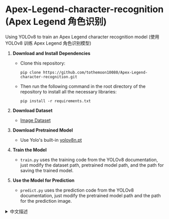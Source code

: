 # Apex-Legend-character-recognition (Apex Legend 角色识别)

Using YOLOv8 to train an Apex Legend character recognition model (使用 YOLOv8 训练 Apex Legend 角色识别模型)

1. **Download and Install Dependencies**
   - Clone this repository:
     ```     
     pip clone https://github.com/tothemoon10080/Apex-Legend-character-recognition.git
     ```
   - Then run the following command in the root directory of the repository to install all the necessary libraries:
     ```     
     pip install -r requirements.txt
     ```

2. **Download Dataset**
   - [Image Dataset](https://universe.roboflow.com/online-resource-2/v1-jx7pl/dataset/2)

3. **Download Pretrained Model**
   - Use Yolo's built-in [yolov8n.pt](https://github.com/ultralytics/assets/releases/download/v0.0.0/yolov8n.pt)

4. **Train the Model**
   - `train.py` uses the training code from the YOLOv8 documentation, just modify the dataset path, pretrained model path, and the path for saving the trained model.

5. **Use the Model for Prediction**
   - `predict.py` uses the prediction code from the YOLOv8 documentation, just modify the pretrained model path and the path for the prediction image.

<details>
   <summary>中文描述</summary>
   
   1. **下载并安装依赖**
      - 克隆此仓库:
        ```     
        pip clone https://github.com/tothemoon10080/Apex-Legend-character-recognition.git
        ```
      - 并在仓库根目录下运行以下命令来安装所有必需的库：
        ```     
        pip install -r requirements.txt
        ```
   
   2. **下载数据集**
      - [Image Dataset](https://universe.roboflow.com/online-resource-2/v1-jx7pl/dataset/2)
   
   3. **下载预训练模型**
      - 这里使用 Yolo 自带的 [yolov8n.pt](https://github.com/ultralytics/assets/releases/download/v0.0.0/yolov8n.pt)
   
   4. **训练模型**
      - `train.py` 使用了 YOLOv8 文档中的训练代码，只需修改数据集路径、预训练模型路径及训练后模型的保存路径。
   
   5. **使用模型进行预测**
      - `predict.py` 使用了 YOLOv8 文档中的预测代码，只需修改预训练模型路径及预测图片路径。
</details>
